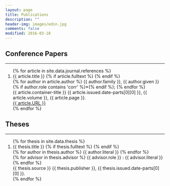 ```yaml
---
layout: page
title: Publications
description: ""
header-img: images/edin.jpg
comments: false
modified: 2016-03-18
---
```


## Conference Papers 
-----

<div class='panel-pub'>
<ol>
{% for article in site.data.journal.references %}
    <li>
    <div class="title">
    <span class="title">{{ article.title }}</span>
    {% if article.fulltext %}
        <a title="fulltext" href="{{ site.url }}/downloads/journal/{{ thesis.fulltext }}"><i class="fa fa-file-pdf-o"></i></a>
    {% endif %}
    </div>
    <div class='author'>
    {% for author in article.author %}
        <span class='{{ author.role }}'>{{ author.family }}, {{ author.given }}{% if author.role contains 'corr' %}*{% endif %}; </span>
    {% endfor %}
    </div>
    <div class="pubinfo">
    <span class="source">{{ article.container-title }} </span>
    <span class="year">{{ article.issued.date-parts[0][0] }},</span>
    <span class="volume">{{ article.volume }}, </span>
    <span class="page">{{ article.page }}.</span>
    </div>
    <div class="url">
        <a href="{{ article.URL }}">{{ article.URL }}</a>
    </div>
    </li>
{% endfor %}
</ol>
</div>


## Theses
-----

<div class='panel-pub'>
<ol>
{% for thesis in site.data.thesis %}
    <li>
    <div class="title">
    <span class="title">{{ thesis.title }}</span>
    {% if thesis.fulltext %}
        <a title="fulltext" href="{{ site.url }}/downloads/thesis/{{ thesis.fulltext }}"><i class="fa fa-file-pdf-o"></i></a>
    {% endif %}
    </div>
    <div class='author'>
    {% for author in thesis.author %}
        <span class='{{ author.role }}'>{{ author.literal }}</span>
    {% endfor %}
    </div>
    {% for advisor in thesis.advisor %}
        <span class='advisor'>{{ advisor.role }} : {{ advisor.literal }}</span>
    {% endfor %}
    <div class="pubinfo">
    <span class="source">{{ thesis.source }} </span>
    <span class="publisher">{{ thesis.publisher }}, </span>
    <span class="year">{{ thesis.issued.date-parts[0][0] }}.</span>
    </div>
    </li>
{% endfor %}
</ol>
</div>
